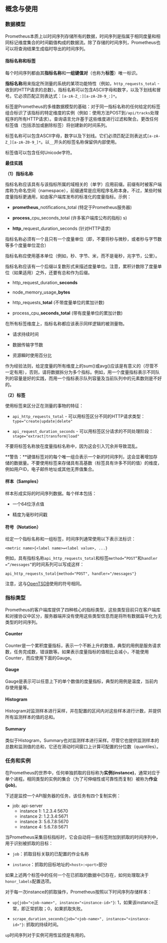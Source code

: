 ## 概念与使用

### 数据模型

Prometheus本质上以时间序列存储所有的数据，时间序列是指属于相同度量和相同标记维度集合的时间戳值构成的数据流。除了存储的时间序列，Prometheus也可以将查询结果生成临时导出的时间序列。

#### 指标名称和标签

每个时间序列都由其**指标名称**和**一组键值对**（也称为**标签**）唯一标识。

**指标名称**用来指定所测量的系统的某项功能特性（例如，`http_requests_total` - 收到的HTTP请求的总数）。指标名称可以包含ASCII字母和数字，以及下划线和冒号。它必须匹配正则表达式：`[a-zA-Z_:][a-zA-Z0-9_:]*`。

标签是Prometheus的多维数据模型的基础：对于同一指标名称的任何给定的标签组合标识了该指标的特定维度的实例（例如：使用方法POST到`/api/tracks`处理程序的所有HTTP请求）。查询语言允许基于这些维度进行过滤和聚合。更改任何标签值（包括添加或删除标签）将创建新的时间系列。

标签名称可以包含ASCII字母，数字以及下划线。它们必须匹配正则表达式`[a-zA-Z_][a-zA-Z0-9_]*`。以`__`开头的标签名称保留供内部使用。

标签值可以包含任何Unicode字符。

**最佳实践**

**（1）指标名称**

指标名称应该具有与该指标所属的域相关的（单字）应用前缀。前缀有时被客户端库称为命名空间（namespace），前缀通常是应用程序名称本身。不过，某些时候度量指标更通用，如由客户端库发布的标准化的度量指标。示例：

- **prometheus**_notifications_total (特定于Prometheus服务器)

- **process**_cpu_seconds_total (许多客户端库公布的指标)
s)

- **http**_request_duration_seconds (针对HTTP请求)

指标名称必须有一个且只有一个度量单位（即，不要将秒与微秒，或者秒与字节数等多个度量单位混合）

指标名称应使用基本单位（例如，秒、字节、米，而不是毫秒，兆字节，公里）。

指标名称应该有一个后缀以复数形式来描述度量单位。注意，累积计数除了度量单位（如果适用）之外，还要有总和作为后缀。

- http\_request\_duration\_**seconds**

- node\_memory\_usage\_**bytes**

- http\_requests\_**total** (不带度量单位的累加计数)

- process\_cpu\_**seconds\_total** (带有度量单位的累加计数)

在所有标签维度上，指标名称都应该表示同样逻辑的被测量物。

- 请求持续时间

- 数据传输字节数

- 资源瞬时使用百分比

作为经验法则，给定度量的所有维度上的sum()或avg()应该是有意义的（尽管不一定有用），否则，请将数据拆分为多个指标。例如，用一个度量指标表示不同队列的容量是好的实践，而用一个指标表示队列容量及当前队列中的元素数则是不好的。
 
**（2）标签**

使用标签来区分正在测量的事物的特征：

- `api_http_requests_total` - 可以用标签区分不同的HTTP请求类型：`type="create|update|delete"`

- `api_request_duration_seconds` - 可以用标签区分请求的不同处理阶段：`stage="extract|transform|load"`

不要将标签名称放在度量指标名称中，因为这会引入冗余并导致混乱。

**警告：**键值标签对的每个唯一组合表示一个新的时间序列，这会显著增加存储的数据量。不要使用标签来存储具有高基数（标签具有许多不同的值）的维度，例如用户ID，电子邮件地址或其他无界值集合。

#### 样本（Samples）

样本形成实际的时间序列数据。每个样本包括：

* 一个64位浮点值

* 精度为毫秒时间戳

#### 符号（Notation）

给定一个指标名称和一组标签，时间序列通常使用以下表示法标识：

```
<metric name>{<label name>=<label value>, ...}
```
例如，具有指标名称`api_http_requests_total`和标签`method=“POST”`和`handler =“/messages”`的时间系列可以写成这样：

```
api_http_requests_total{method="POST", handler="/messages"}
```

注意，这与[OpenTSDB](http://opentsdb.net/)使用的符号相同。


### 指标类型

Prometheus的客户端库提供了四种核心的指标类型，这些类型目前只在客户端库和对接协议中区分，服务器端并没有使用这些类型信息而是将所有数据扁平化为无类型的时间序列。

#### Counter

Counter是一个累积度量指标，表示一个不断上升的数值，典型的用例是服务请求数，任务完成数，错误数等。如果表示度量指标的值相比会减小，不能使用Counter，而应使用下面的Gauge。

#### Gauge

Gauge是表示可以任意上下的单个数值的度量指标，典型的用例是温度，当前内存使用量等。

#### Histogram

Histogram对监测样本进行采样，并在配置的区间内对这些样本进行计数，并提供所有监测样本的值的总和。



#### Summary

类似于Histogram，Summary也对监测样本进行采样。尽管它也提供监测样本的总数和监测值的总和，它还在滑动时间窗口上计算可配置的分位数（quantiles）。

### 任务和实例

在Prometheus的世界中，任何单独抓取的目标称为**实例(instance)**，通常对应于单个进程。相同类型的实例的集合（为了可伸缩性或可靠性而复制）被称为**作业(job)**。

下述是监控一个API服务器的任务，该任务有四个复制实例：

- job: api-server
  - instance 1: 1.2.3.4:5670
  - instance 2: 1.2.3.4:5671
  - instance 3: 5.6.7.8:5670
  - instance 4: 5.6.7.8:5671


当Prometheus采集目标指标时，它会自动将一些标签附加到抓取的时间序列中，用于识别被抓取的目标：

- `job`：抓取目标关联的已配置的作业名称

- `instance`：抓取的目标地址的`<host>:<port>`部分

如果上述两个标签中的任何一个在已抓取的数据中已存在，如何处理取决于`honor_labels`配置选项。

对于每一次instance的抓取操作，Prometheus按照以下时间序列存储样本：

- `up{job="<job-name>", instance="<instance-id>"}`: 1，如果该instance正常，即正常抓取；0，如果抓取失败。

- `scrape_duration_seconds{job="<job-name>", instance="<instance-id>"}`: 抓取的持续时间。

`up`时间序列对于实例可用性监控是有用的。